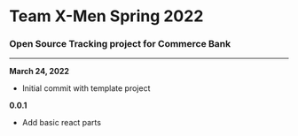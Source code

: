 # **Team X-Men Spring 2022**
### Open Source Tracking project for Commerce Bank
-----------------------------------------------------
**March 24, 2022**
- Initial commit with template project

**0.0.1** 
- Add basic react parts